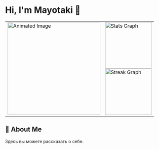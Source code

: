 # Hi, I'm Mayotaki 👋

<table>
  <tr>
    <td><img src="https://i.gifer.com/1dTC.gif" width="300" alt="Animated Image"></td>
    <td>
      <img src="https://github-readme-stats.vercel.app/api?username=Mayotaki&hide_title=true&show_icons=true&include_all_commits=true&theme=ambient_gradient&locale=en&hide_border=true" height="150" alt="Stats Graph" /><br>
      <img src="https://streak-stats.demolab.com?user=Mayotaki&locale=en&mode=daily&theme=ambient_gradient&hide_border=true" height="150" alt="Streak Graph" />
    </td>
  </tr>
</table>

## 🐾 About Me

Здесь вы можете рассказать о себе.

